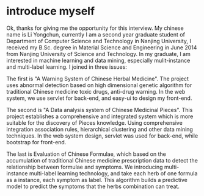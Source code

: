 # introduce myself
Ok, thanks for giving me the opportunity for this interview.
My chinese name is Li Yongchun, currently I am a second year graduate student of Department of Computer Science and Technology in Nanjing University, I received my B.Sc. degree in Material Science and Engineering in June 2014 from Nanjing University of Science and Technology. In my graduate, I am interested in machine learning and data mining, especially mulit-instance and multi-label learning. I joined in three issues:

The first is "A Warning System of Chinese Herbal Medicine". The project uses abnormal detection based on high dimensional genetic algorithm for traditional Chinese medicine toxic drugs, anti-drug warning. In the web system, we use servlet for back-end, and easy-ui to design my front-end.

The second is "A Data analysis system of Chinese Medicinal Pieces". This project establishes a comprehensive and integrated system which is more suitable for the discovery of Pieces knowledge. Using comprehensive integration association rules, hierarchical clustering and other data mining techniques. In the web system design, servlet was used for back-end, while bootstrap for  front-end.

The last is Evaluation of Chinese Formulae, which based on the accumulation of traditional Chinese medicine prescription data to detect the relationship between formulae and symptoms. We introducing multi-instance multi-label learning technology, and take each herb of one formula as a instance, each symptom as label. This algorithm builds a predictive model to predict the symptoms that the herbs combination can treat.